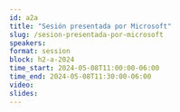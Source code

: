 ```yaml
---
id: a2a
title: "Sesión presentada por Microsoft"
slug: /sesion-presentada-por-microsoft
speakers:
format: session
block: h2-a-2024
time_start: 2024-05-08T11:00:00-06:00
time_end: 2024-05-08T11:30:00-06:00
video:
slides:
---
```

